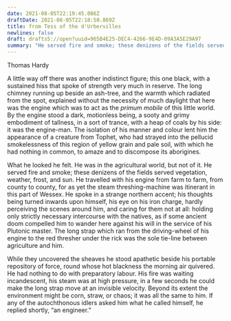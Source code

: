 ```yaml
---
date: 2021-08-05T22:19:45.086Z
draftDate: 2021-08-05T22:18:50.869Z
title: from Tess of the d'Urbervilles
newlines: false
draft: drafts5://open?uuid=965B4E25-DEC4-4266-9E4D-09A3A5E29A97
summary: "He served fire and smoke; these denizens of the fields served vegetation, weather, frost, and sun."
---
```



Thomas Hardy

A little way off there was another indistinct figure; this one black,
with a sustained hiss that spoke of strength very much in reserve. The
long chimney running up beside an ash-tree, and the warmth which
radiated from the spot, explained without the necessity of much
daylight that here was the engine which was to act as the _primum
mobile_ of this little world. By the engine stood a dark, motionless
being, a sooty and grimy embodiment of tallness, in a sort of trance,
with a heap of coals by his side: it was the engine-man. The isolation
of his manner and colour lent him the appearance of a creature from
Tophet, who had strayed into the pellucid smokelessness of this region
of yellow grain and pale soil, with which he had nothing in common, to
amaze and to discompose its aborigines.

What he looked he felt. He was in the agricultural world, but not of
it. He served fire and smoke; these denizens of the fields served
vegetation, weather, frost, and sun. He travelled with his engine from
farm to farm, from county to county, for as yet the steam
threshing-machine was itinerant in this part of Wessex. He spoke in a
strange northern accent; his thoughts being turned inwards upon
himself, his eye on his iron charge, hardly perceiving the scenes
around him, and caring for them not at all: holding only strictly
necessary intercourse with the natives, as if some ancient doom
compelled him to wander here against his will in the service of his
Plutonic master. The long strap which ran from the driving-wheel of his
engine to the red thresher under the rick was the sole tie-line between
agriculture and him.

While they uncovered the sheaves he stood apathetic beside his portable
repository of force, round whose hot blackness the morning air
quivered. He had nothing to do with preparatory labour. His fire was
waiting incandescent, his steam was at high pressure, in a few seconds
he could make the long strap move at an invisible velocity. Beyond its
extent the environment might be corn, straw, or chaos; it was all the
same to him. If any of the autochthonous idlers asked him what he
called himself, he replied shortly, “an engineer.”
